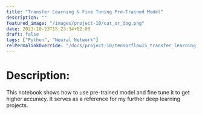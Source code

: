 ```yaml
---
title: "Transfer Learning & Fine Tuning Pre-Trained Model"
description: ""
featured_image: "/images/project-10/cat_or_dog.png"
date: 2023-10-23T15:23:34+02:00
draft: false
tags: ["Python", "Neural Network"]
relPermalinkOverride: "/docs/project-10/tensorflow15_transfer_learning.html"
---
```


# Description:
This notebook shows how to use pre-trained model and fine tune it to get higher accuracy.
It serves as a reference for my further deep learning projects.